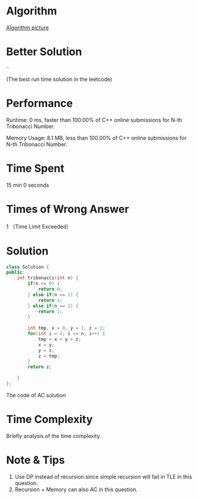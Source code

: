 # Algorithm

[Algorithm picture](https://github.com/ZexinLee/LeetCode/blob/master/Algorithm/1137%20(Easy)N-th%20Tribonacci%20Number/Algorithm%20for%201137.png)

# Better Solution

```c++
~
```

(The best run time solution in the leetcode)

# Performance

Runtime: 0 ms, faster than 100.00% of C++ online submissions for N-th Tribonacci Number.

Memory Usage: 8.1 MB, less than 100.00% of C++ online submissions for N-th Tribonacci Number.

# Time Spent

15 min 0 seconds

# Times of Wrong Answer

1 （Time Limit Exceeded）

# Solution

```c++
class Solution {
public:
    int tribonacci(int n) {
        if(n <= 0) {
            return 0;
        } else if(n == 1) {
            return 1;
        } else if(n == 2) {
            return 1;
        }
        
        int tmp, x = 0, y = 1, z = 1;
        for(int i = 3; i <= n; i++) {
            tmp = x + y + z;
            x = y;
            y = z;
            z = tmp;
        }
        return z;
        
    }
};
```

The code of AC solution

# Time Complexity

Briefly analysis of the time complexity

# Note & Tips

1. Use DP instead of recursion since simple recursion will fail in TLE in this question.
2. Recursion + Memory can also AC in this question.
